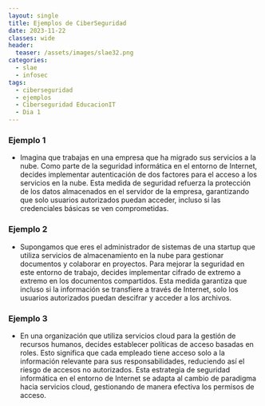 ```yaml
---
layout: single
title: Ejemplos de CiberSeguridad
date: 2023-11-22
classes: wide
header:
  teaser: /assets/images/slae32.png
categories:
  - slae
  - infosec
tags:
  - ciberseguridad
  - ejemplos
  - Ciberseguridad EducacionIT
  - Dia 1
---
```


### Ejemplo 1 

* Imagina que trabajas en una empresa que ha migrado sus servicios a la nube. Como parte de la seguridad informática en el entorno de Internet, decides implementar autenticación de dos factores para el acceso a los servicios en la nube. Esta medida de seguridad refuerza la protección de los datos almacenados en el servidor de la empresa, garantizando que solo usuarios autorizados puedan acceder, incluso si las credenciales básicas se ven comprometidas.

### Ejemplo 2

* Supongamos que eres el administrador de sistemas de una startup que utiliza servicios de almacenamiento en la nube para gestionar documentos y colaborar en proyectos. Para mejorar la seguridad en este entorno de trabajo, decides implementar cifrado de extremo a extremo en los documentos compartidos. Esta medida garantiza que incluso si la información se transfiere a través de Internet, solo los usuarios autorizados puedan descifrar y acceder a los archivos.

### Ejemplo 3

* En una organización que utiliza servicios cloud para la gestión de recursos humanos, decides establecer políticas de acceso basadas en roles. Esto significa que cada empleado tiene acceso solo a la información relevante para sus responsabilidades, reduciendo así el riesgo de accesos no autorizados. Esta estrategia de seguridad informática en el entorno de Internet se adapta al cambio de paradigma hacia servicios cloud, gestionando de manera efectiva los permisos de acceso.